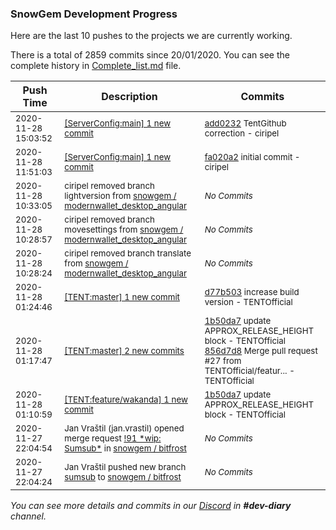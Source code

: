 
### SnowGem Development Progress

Here are the last 10 pushes to the projects we are currently working.

There is a total of 2859 commits since 20/01/2020. You can see the complete history in
 [Complete_list.md](Complete_list.md) file.

| Push Time | Description | Commits |
| --- | --- | --- |
| <sub>2020-11-28 15:03:52</sub> | <sub>[[ServerConfig:main] 1 new commit](https://github.com/TENTOfficial/ServerConfig/commit/add0232eff1a8893886103d9125eed6a1d42a24e)</sub> | <sub>[add0232](https://github.com/TENTOfficial/ServerConfig/commit/add0232eff1a8893886103d9125eed6a1d42a24e) TentGithub correction - ciripel</sub> |
| <sub>2020-11-28 11:51:03</sub> | <sub>[[ServerConfig:main] 1 new commit](https://github.com/TENTOfficial/ServerConfig/commit/fa020a256048aa65eb455c580df932311bf3e1dd)</sub> | <sub>[fa020a2](https://github.com/TENTOfficial/ServerConfig/commit/fa020a256048aa65eb455c580df932311bf3e1dd) initial commit - ciripel</sub> |
| <sub>2020-11-28 10:33:05</sub> | <sub>ciripel removed branch lightversion from [snowgem / modernwallet\_desktop\_angular](https://gitlab.com/snowgem/modernwallet_desktop_angular)</sub> | <sub>_No Commits_</sub> |
| <sub>2020-11-28 10:28:57</sub> | <sub>ciripel removed branch movesettings from [snowgem / modernwallet\_desktop\_angular](https://gitlab.com/snowgem/modernwallet_desktop_angular)</sub> | <sub>_No Commits_</sub> |
| <sub>2020-11-28 10:28:24</sub> | <sub>ciripel removed branch translate from [snowgem / modernwallet\_desktop\_angular](https://gitlab.com/snowgem/modernwallet_desktop_angular)</sub> | <sub>_No Commits_</sub> |
| <sub>2020-11-28 01:24:46</sub> | <sub>[[TENT:master] 1 new commit](https://github.com/TENTOfficial/TENT/commit/d77b503de4059f677f6820c522c4c6358b88adb4)</sub> | <sub>[d77b503](https://github.com/TENTOfficial/TENT/commit/d77b503de4059f677f6820c522c4c6358b88adb4) increase build version - TENTOfficial</sub> |
| <sub>2020-11-28 01:17:47</sub> | <sub>[[TENT:master] 2 new commits](https://github.com/TENTOfficial/TENT/compare/4b94b7a027ee...856d7d8ec7fd)</sub> | <sub>[1b50da7](https://github.com/TENTOfficial/TENT/commit/1b50da7a5d077a2a52f274f768dcf4c57f606529) update APPROX_RELEASE_HEIGHT block - TENTOfficial<br>[856d7d8](https://github.com/TENTOfficial/TENT/commit/856d7d8ec7fd8b7318862799451bd8635da450f4) Merge pull request #27 from TENTOfficial/featur... - TENTOfficial</sub> |
| <sub>2020-11-28 01:10:59</sub> | <sub>[[TENT:feature/wakanda] 1 new commit](https://github.com/TENTOfficial/TENT/commit/1b50da7a5d077a2a52f274f768dcf4c57f606529)</sub> | <sub>[1b50da7](https://github.com/TENTOfficial/TENT/commit/1b50da7a5d077a2a52f274f768dcf4c57f606529) update APPROX_RELEASE_HEIGHT block - TENTOfficial</sub> |
| <sub>2020-11-27 22:04:54</sub> | <sub>Jan Vraštil (jan.vrastil) opened merge request [\!91 \*wip: Sumsub\*](https://gitlab.com/snowgem/bitfrost/-/merge_requests/91) in [snowgem / bitfrost](https://gitlab.com/snowgem/bitfrost)</sub> | <sub>_No Commits_</sub> |
| <sub>2020-11-27 22:04:24</sub> | <sub>Jan Vraštil pushed new branch [sumsub](https://gitlab.com/snowgem/bitfrost/commits/sumsub) to [snowgem / bitfrost](https://gitlab.com/snowgem/bitfrost)</sub> | <sub>_No Commits_</sub> |

_You can see more details and commits in our [Discord](https://discord.gg/zumGnbg) in **#dev-diary** channel._
